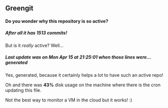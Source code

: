 ## Greengit

#### Do you wonder why this repository is so active?

##### After all it has 1513 commits!

But is it *really* active? Well...

##### Last update was on Mon Apr 15 at 21:25:01 when those lines were... generated

Yes, generated, because it certainly helps a lot to have such an active repo!

Oh and there was **43%** disk usage on the machine
where there is the cron updating this file.

Not the best way to monitor a VM in the cloud but it works! :)

